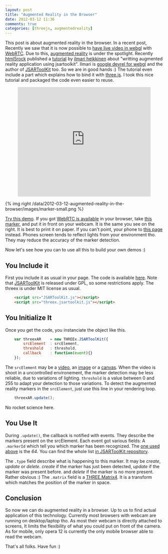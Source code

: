 ```yaml
---
layout: post
title: "Augmented Reality in the Browser"
date: 2012-03-12 11:36
comments: true
categories: [threejs, augmentedreality]
---
```


This post is about augmented reality in the browser.
In a recent post, Recently we saw that it is now possible to
[have live video in webgl](/blog/2012/02/07/live-video-in-webgl/)
with
[WebRTC](http://www.webrtc.org/).
Due to this,
[augmented reality](http://en.wikipedia.org/wiki/Augmented_reality)
is under the spotlight. Recently
[html5rock](http://www.html5rocks.com/) published a
[tutorial](http://www.html5rocks.com/en/tutorials/webgl/jsartoolkit_webrtc/)
by
[ilmari heikkinen](http://www.html5rocks.com/en/profiles/#ilmari)
about "writting augmented reality application using jsartoolkit".
Ilmari is
[google devrel for webgl](https://plus.google.com/115293744081058969329/about)
and the author of
[JSARToolKit](http://github.com/kig/JSARToolKit)
too. So we are in good hands :)
The tutorial even include a part which explains how to bind it with
[three.js](https://github.com/mrdoob/three.js/).
I took this nice tutorial and packaged the code even easier to reuse.

<center>
	<iframe width="425" height="349" src="http://www.youtube.com/embed/rzLuJxTraos" frameborder="0" allowfullscreen></iframe>
</center>

<!-- more -->

{% img right /data/2012-03-12-augmented-reality-in-the-browser/images/marker-small.png %}

[Try this demo](http://jeromeetienne.github.com/tquery.jsartoolkit/).
If you got [WebRTC is available](http://www.webrtc.org/running-the-demos) in your browser, take
[this marker](http://jeromeetienne.github.com/tquery.jsartoolkit/marker/marker.png),
and put it in front on your webcam. 
It is the same you see on the right.
It is best to print it on paper.
If you can't point, your phone to
[this page](http://jeromeetienne.github.com/tquery.jsartoolkit/marker) instead.
Phones screen tends to reflect lights from your environment tho. They may
reduce the accuracy of the marker detection.

Now let's see how you can to use all this to build your own demos :)

## You Include it

First you include it as usual in your page. The code is available
[here](https://github.com/jeromeetienne/tquery.jsartoolkit).
Note that
[JSARToolKit](http://github.com/kig/JSARToolKit)
is released under GPL, so some restrictions apply.
The threex is under MIT license as usual.

```html
    <script src="JSARToolKit.js"></script>
    <script src="threex.jsartoolkit.js"></script>
```

## You Initialize It

Once you get the code, you instanciate the object like this.

```javascript
	var threexAR	= new THREEx.JSARToolKit({
		srcElement	: srcElement,
		threshold	: threshold,
		callback	: function(event){}
	});
```

The ```srcElement``` may be a
[video](http://en.wikipedia.org/wiki/HTML5_video), an
[image](http://www.w3.org/TR/html401/struct/objects.html#h-13.2)
or a
[canvas](http://www.w3.org/TR/html5/the-canvas-element.html).
When the video is shoot in a uncontrolled environement,
the marker detection may be less reliable, due to variations of lighting.
```threshold``` is a value between 0 and 255 to adapt your detection to those variations. 
To detect the augmented reality markers in the ```srcElement```, just use this line in your
rendering loop.

```javascript
    threexAR.update();
```

No rocket science here.

## You Use It

During ```.update()```, the callback is notified with events.
They describe the markers present on the srcElement. 
Each event got various fields:
A ```.markerId``` which tell you which marker has been recognized.
The
[one used above](http://jeromeetienne.github.com/tquery.jsartoolkit/marker)
is the *64*. You can find the whole list
[in JSARToolKit repository](https://github.com/kig/JSARToolKit/tree/master/demos/markers).

The ```.type``` field describe what is happening to this marker.
It may be *create*, *update* or *delete*.
*create* if the marker has just been detected,
*update* if the marker was present before.
and *delete* if the marker is no more present.
Rather obvious :)
The ```.matrix``` field is a
[THREE.Matrix4](https://github.com/mrdoob/three.js/blob/master/src/core/Matrix4.js).
It is a transform which matches the position of the marker in space.

## Conclusion

So now we can do augmented reality in a browser.
Up to us to find actual application of this technology.
Currently most browsers with webcam are running on desktop/laptop tho.
As most their webcam is directly attached to screens, It limits the flexibility of
what you could put on front of the camera.
As for mobile, only opera 12 is currently the only mobile browser able
to read the webcam.

That's all folks. Have fun :)

